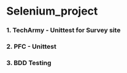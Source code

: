 # Selenium_project 

### 1. TechArmy - Unittest for Survey site
### 2. PFC - Unittest 
### 3. BDD Testing 

